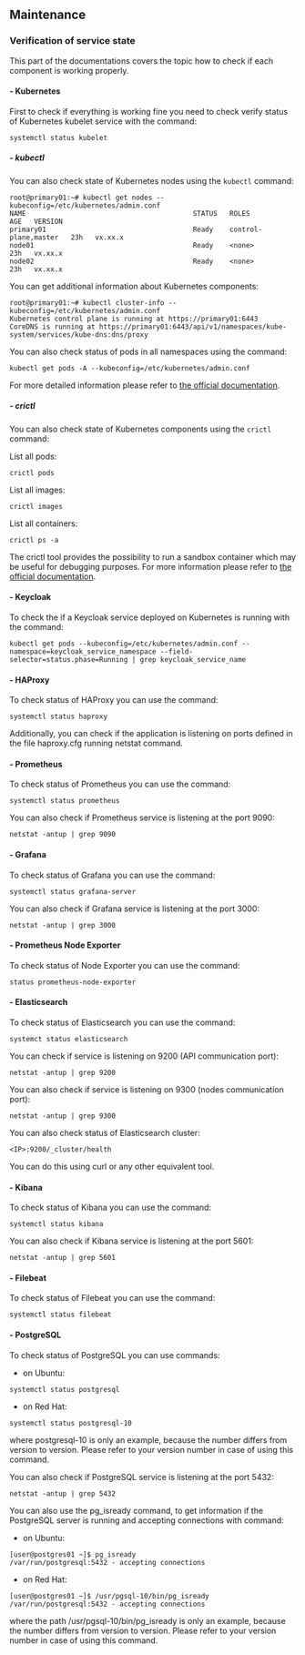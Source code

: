 ## Maintenance

### Verification of service state

This part of the documentations covers the topic how to check if each component is working properly.

#### - Kubernetes

First to check if everything is working fine you need to check verify status of Kubernetes kubelet service with the
command:

```shell
systemctl status kubelet
```

##### - kubectl

You can also check state of Kubernetes nodes using the `kubectl` command:

```shell
root@primary01:~# kubectl get nodes --kubeconfig=/etc/kubernetes/admin.conf
NAME                                         STATUS   ROLES                  AGE   VERSION
primary01                                    Ready    control-plane,master   23h   vx.xx.x
node01                                       Ready    <none>                 23h   vx.xx.x
node02                                       Ready    <none>                 23h   vx.xx.x
```

You can get additional information about Kubernetes components:

```shell
root@primary01:~# kubectl cluster-info --kubeconfig=/etc/kubernetes/admin.conf
Kubernetes control plane is running at https://primary01:6443
CoreDNS is running at https://primary01:6443/api/v1/namespaces/kube-system/services/kube-dns:dns/proxy
```

You can also check status of pods in all namespaces using the command:

```shell
kubectl get pods -A --kubeconfig=/etc/kubernetes/admin.conf
```

For more detailed information please refer
to [the official documentation](https://kubernetes.io/docs/reference/kubectl/overview/).

##### - crictl

You can also check state of Kubernetes components using the `crictl` command:

List all pods:

```shell
crictl pods
```

List all images:

```shell
crictl images
```

List all containers:

```shell
crictl ps -a
```

The crictl tool provides the possibility to run a sandbox container which may be useful for debugging purposes.
For more information please refer to [the official documentation](https://kubernetes.io/docs/tasks/debug-application-cluster/crictl).

#### - Keycloak

To check the if a Keycloak service deployed on Kubernetes is running with the command:

```shell
kubectl get pods --kubeconfig=/etc/kubernetes/admin.conf --namespace=keycloak_service_namespace --field-selector=status.phase=Running | grep keycloak_service_name
```

#### - HAProxy

To check status of HAProxy you can use the command:

```shell
systemctl status haproxy
```

Additionally, you can check if the application is listening on ports defined in the file haproxy.cfg running netstat
command.

#### - Prometheus

To check status of Prometheus you can use the command:

```shell
systemctl status prometheus
```

You can also check if Prometheus service is listening at the port 9090:

```shell
netstat -antup | grep 9090
```

#### - Grafana

To check status of Grafana you can use the command:

```shell
systemctl status grafana-server
```

You can also check if Grafana service is listening at the port 3000:

```shell
netstat -antup | grep 3000
```

#### - Prometheus Node Exporter

To check status of Node Exporter you can use the command:

```shell
status prometheus-node-exporter
```

#### - Elasticsearch

To check status of Elasticsearch you can use the command:

```shell
systemct status elasticsearch
```

You can check if service is listening on 9200 (API communication port):

```shell
netstat -antup | grep 9200
```

You can also check if service is listening on 9300 (nodes communication port):

```shell
netstat -antup | grep 9300
```

You can also check status of Elasticsearch cluster:

```shell
<IP>:9200/_cluster/health
```

You can do this using curl or any other equivalent tool.

#### - Kibana

To check status of Kibana you can use the command:

```shell
systemctl status kibana
```

You can also check if Kibana service is listening at the port 5601:

```shell
netstat -antup | grep 5601
```

#### - Filebeat

To check status of Filebeat you can use the command:

```shell
systemctl status filebeat
```

#### - PostgreSQL

To check status of PostgreSQL you can use commands:

- on Ubuntu:

```shell
systemctl status postgresql
```

- on Red Hat:

```shell
systemctl status postgresql-10
```

where postgresql-10 is only an example, because the number differs from version to version. Please refer to your version
number in case of using this command.

You can also check if PostgreSQL service is listening at the port 5432:

```shell
netstat -antup | grep 5432
```

You can also use the pg_isready command, to get information if the PostgreSQL server is running and accepting connections
with command:

- on Ubuntu:

```shell
[user@postgres01 ~]$ pg_isready
/var/run/postgresql:5432 - accepting connections
```

- on Red Hat:

```shell
[user@postgres01 ~]$ /usr/pgsql-10/bin/pg_isready
/var/run/postgresql:5432 - accepting connections
```

where the path /usr/pgsql-10/bin/pg_isready is only an example, because the number differs from version to version.
Please refer to your version number in case of using this command.
